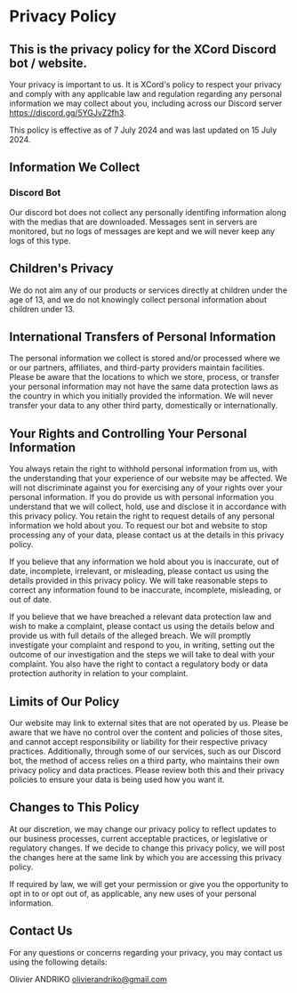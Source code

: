 # Privacy Policy
## This is the privacy policy for the XCord Discord bot / website.
Your privacy is important to us. It is XCord's policy to respect your privacy and comply with any applicable law and regulation regarding any personal information we may collect about you, including across our Discord server https://discord.gg/5YGJvZ2fh3.

This policy is effective as of 7 July 2024 and was last updated on 15 July 2024.

## Information We Collect
### Discord Bot
Our discord bot does not collect any personally identifing information along with the medias that are downloaded. Messages sent in servers are monitored, but no logs of messages are kept and we will never keep any logs of this type.

## Children's Privacy
We do not aim any of our products or services directly at children under the age of 13, and we do not knowingly collect personal information about children under 13.

## International Transfers of Personal Information
The personal information we collect is stored and/or processed where we or our partners, affiliates, and third-party providers maintain facilities. Please be aware that the locations to which we store, process, or transfer your personal information may not have the same data protection laws as the country in which you initially provided the information. We will never transfer your data to any other third party, domestically or internationally.

## Your Rights and Controlling Your Personal Information
You always retain the right to withhold personal information from us, with the understanding that your experience of our website may be affected.
We will not discriminate against you for exercising any of your rights over your personal information. If you do provide us with personal information you understand that we will collect, hold, use and disclose it in accordance with this privacy policy. You retain the right to request details of any personal information we hold about you. To request our bot and website to stop processing any of your data, please contact us at the details in this privacy policy.

If you believe that any information we hold about you is inaccurate, out of date, incomplete, irrelevant, or misleading, please contact us using the details provided in this privacy policy. We will take reasonable steps to correct any information found to be inaccurate, incomplete, misleading, or out of date.

If you believe that we have breached a relevant data protection law and wish to make a complaint, please contact us using the details below and provide us with full details of the alleged breach. We will promptly investigate your complaint and respond to you, in writing, setting out the outcome of our investigation and the steps we will take to deal with your complaint. You also have the right to contact a regulatory body or data protection authority in relation to your complaint.

## Limits of Our Policy
Our website may link to external sites that are not operated by us. Please be aware that we have no control over the content and policies of those sites, and cannot accept responsibility or liability for their respective privacy practices. Additionally, through some of our services, such as our Discord bot, the method of access relies on a third party, who maintains their own privacy policy and data practices. Please review both this and their privacy policies to ensure your data is being used how you want it.

## Changes to This Policy
At our discretion, we may change our privacy policy to reflect updates to our business processes, current acceptable practices, or legislative or regulatory changes. If we decide to change this privacy policy, we will post the changes here at the same link by which you are accessing this privacy policy.

If required by law, we will get your permission or give you the opportunity to opt in to or opt out of, as applicable, any new uses of your personal information.

## Contact Us
For any questions or concerns regarding your privacy, you may contact us using the following details:

Olivier ANDRIKO
olivierandriko@gmail.com
